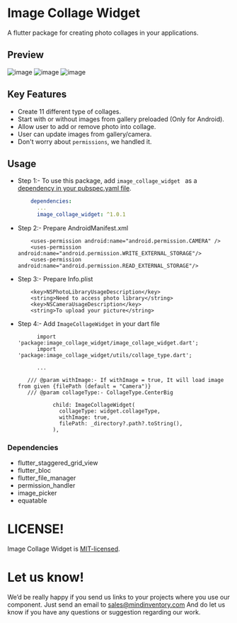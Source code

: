 # Image Collage Widget

A flutter package for creating photo collages in your applications.

## Preview
![image](https://github.com/Mindinventory/image-collage-widget/blob/master/media/center_big_fr.png?raw=true "Title")  ![image](https://github.com/Mindinventory/image-collage-widget/blob/master/media/left_big_rf.png?raw=true "Title")   ![image](https://github.com/Mindinventory/image-collage-widget/blob/master/media/v_split_rf.png?raw=true "Title")

## Key Features

* Create 11 different type of collages.
* Start with or without images from gallery preloaded (Only for Android).
* Allow user to add or remove photo into collage.
* User can update images from gallery/camera.
* Don't worry about `permissions`, we handled it.


## Usage

* Step 1:- To use this package, add `image_collage_widget ` as a [dependency in your pubspec.yaml file](https://flutter.io/platform-plugins/).

    ```yaml
        dependencies:
          ...
          image_collage_widget: ^1.0.1
    ```


* Step 2:- Prepare AndroidManifest.xml

   ```
       <uses-permission android:name="android.permission.CAMERA" />
       <uses-permission android:name="android.permission.WRITE_EXTERNAL_STORAGE"/>
       <uses-permission android:name="android.permission.READ_EXTERNAL_STORAGE"/>
   ```

* Step 3:- Prepare Info.plist

   ```
       <key>NSPhotoLibraryUsageDescription</key>
       <string>Need to access photo library</string>
       <key>NSCameraUsageDescription</key>
       <string>To upload your picture</string>
   ```

* Step 4:- Add `ImageCollageWidget` in your dart file

  ```
        import 'package:image_collage_widget/image_collage_widget.dart';
        import 'package:image_collage_widget/utils/collage_type.dart';
        
        ...
        
     /// @param withImage:- If withImage = true, It will load image from given {filePath (default = "Camera")}
     /// @param collageType:- CollageType.CenterBig

             child: ImageCollageWidget(
               collageType: widget.collageType,
               withImage: true,
               filePath: _directory?.path?.toString(),
             ),

  ```

### Dependencies

* flutter_staggered_grid_view
* flutter_bloc
* flutter_file_manager
* permission_handler
* image_picker
* equatable

# LICENSE!

Image Collage Widget is [MIT-licensed](/LICENSE).


# Let us know!

We’d be really happy if you send us links to your projects where you use our component. Just send an email to sales@mindinventory.com And do let us know if you have any questions or suggestion regarding our work.
